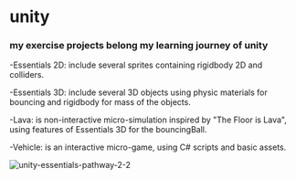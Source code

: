 # unity
### my exercise projects belong my learning journey of unity

-Essentials 2D: include several sprites containing rigidbody 2D and colliders.

-Essentials 3D: include several 3D objects using physic materials for bouncing and rigidbody for mass of the objects.

-Lava: is non-interactive micro-simulation inspired by "The Floor is Lava", using features of Essentials 3D for the bouncingBall. 

-Vehicle: is an interactive micro-game, using C# scripts and basic assets.

![unity-essentials-pathway-2-2](https://github.com/imgesalci/unity/assets/91889435/97d46da2-3484-4502-94db-0a79f1df9463)
